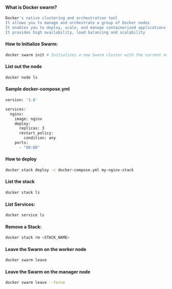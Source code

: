 #### What is Docker swarm?
```sh
Docker's native clustering and orchestration tool
It allows you to manage and orchestrate a group of Docker nodes
It enables you to deploy, scale, and manage containerized applications across multiple hosts
It provides high availability, load balancing and scalability
```
#### How to Initialize Swarm:
```sh
docker swarm init # Initializes a new Swarm cluster with the current node as the manager.
```
#### List out the node
```sh
docker node ls
```
#### Sample docker-compose.yml
```sh
version: '3.8'

services:
  nginx:
    image: nginx
    deploy:
      replicas: 3
      restart_policy:
        condition: any
    ports:
      - "80:80"
```
#### How to deploy
```sh
docker stack deploy -c docker-compose.yml my-nginx-stack
```
#### List the stack
```sh
docker stack ls
````
#### List Services:
```sh
docker service ls
```
#### Remove a Stack:
```sh
docker stack rm <STACK_NAME>
```
#### Leave the Swarm on the worker node
```sh
docker swarm leave
````
#### Leave the Swarm on the manager node
```sh
docker swarm leave --force
```
